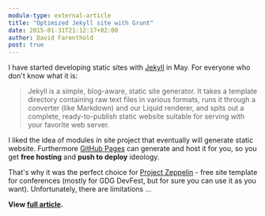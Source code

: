 ```yaml
---
module-type: external-article
title: "Optimized Jekyll site with Grunt"
date: 2015-01-31T21:12:17+02:00
author: David Farenthold
post: true
---
```


I have started developing static sites with [Jekyll](http://jekyllrb.com/) in May. For everyone who don't know what it is:

> Jekyll is a simple, blog-aware, static site generator. It takes a template directory containing raw text files in various formats, runs it through a converter (like Markdown) and our Liquid renderer, and spits out a complete, ready-to-publish static website suitable for serving with your favorite web server.

I liked the idea of modules in site project that eventually will generate static website. Furthermore [GitHub Pages](https://help.github.com/articles/using-jekyll-with-pages/) can generate and host it for you, so you get **free hosting** and **push to deploy** ideology.

That's why it was the perfect choice for [Project Zeppelin](https://github.com/gdg-x/zeppelin) - free site template for conferences (mostly for GDG DevFest, but for sure you can use it as you want). Unfortunately, there are limitations ...

**View [full article](http://o.zasadnyy.com/blog/optimized-jekyll-site-with-grunt/).**

